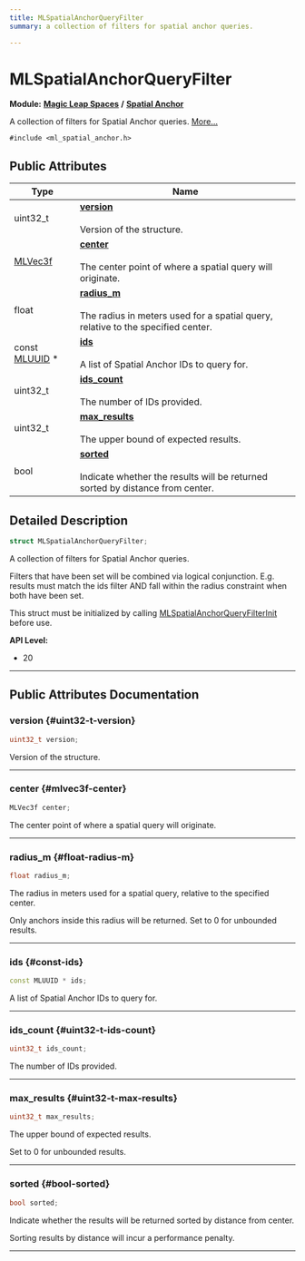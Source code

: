 ```yaml
---
title: MLSpatialAnchorQueryFilter
summary: a collection of filters for spatial anchor queries. 

---
```


# MLSpatialAnchorQueryFilter

**Module:** **[Magic Leap Spaces](/versioned_docs/version-31-Aug-2023/api-ref/api/Modules/group___magic_leap_spaces/group___magic_leap_spaces.md)** **/** **[Spatial Anchor](/versioned_docs/version-31-Aug-2023/api-ref/api/Modules/group___magic_leap_spaces/group___spatial_anchor/group___spatial_anchor.md)**



A collection of filters for Spatial Anchor queries.  [More...](#detailed-description)


`#include <ml_spatial_anchor.h>`

## Public Attributes

| Type           | Name           |
| -------------- | -------------- |
| uint32_t | **[version](/versioned_docs/version-31-Aug-2023/api-ref/api/Modules/group___magic_leap_spaces/group___spatial_anchor/struct_m_l_spatial_anchor_query_filter.md#uint32-t-version)** <br></br>Version of the structure.  |
| [MLVec3f](/versioned_docs/version-31-Aug-2023/api-ref/api/Modules/group___common/struct_m_l_vec3f.md) | **[center](/versioned_docs/version-31-Aug-2023/api-ref/api/Modules/group___magic_leap_spaces/group___spatial_anchor/struct_m_l_spatial_anchor_query_filter.md#mlvec3f-center)** <br></br>The center point of where a spatial query will originate.  |
| float | **[radius_m](/versioned_docs/version-31-Aug-2023/api-ref/api/Modules/group___magic_leap_spaces/group___spatial_anchor/struct_m_l_spatial_anchor_query_filter.md#float-radius-m)** <br></br>The radius in meters used for a spatial query, relative to the specified center.  |
| const [MLUUID](/versioned_docs/version-31-Aug-2023/api-ref/api/Modules/group___common/struct_m_l_u_u_i_d.md) * | **[ids](/versioned_docs/version-31-Aug-2023/api-ref/api/Modules/group___magic_leap_spaces/group___spatial_anchor/struct_m_l_spatial_anchor_query_filter.md#const-ids)** <br></br>A list of Spatial Anchor IDs to query for.  |
| uint32_t | **[ids_count](/versioned_docs/version-31-Aug-2023/api-ref/api/Modules/group___magic_leap_spaces/group___spatial_anchor/struct_m_l_spatial_anchor_query_filter.md#uint32-t-ids-count)** <br></br>The number of IDs provided.  |
| uint32_t | **[max_results](/versioned_docs/version-31-Aug-2023/api-ref/api/Modules/group___magic_leap_spaces/group___spatial_anchor/struct_m_l_spatial_anchor_query_filter.md#uint32-t-max-results)** <br></br>The upper bound of expected results.  |
| bool | **[sorted](/versioned_docs/version-31-Aug-2023/api-ref/api/Modules/group___magic_leap_spaces/group___spatial_anchor/struct_m_l_spatial_anchor_query_filter.md#bool-sorted)** <br></br>Indicate whether the results will be returned sorted by distance from center.  |

## Detailed Description

```cpp
struct MLSpatialAnchorQueryFilter;
```

A collection of filters for Spatial Anchor queries. 

Filters that have been set will be combined via logical conjunction. E.g. results must match the ids filter AND fall within the radius constraint when both have been set.

This struct must be initialized by calling [MLSpatialAnchorQueryFilterInit](/versioned_docs/version-31-Aug-2023/api-ref/api/Modules/group___magic_leap_spaces/group___spatial_anchor/group___spatial_anchor.md#void-mlspatialanchorqueryfilterinit) before use.




**API Level:**
  * 20




-----------
## Public Attributes Documentation

### version {#uint32-t-version}

```cpp
uint32_t version;
```

Version of the structure. 





-----------

### center {#mlvec3f-center}

```cpp
MLVec3f center;
```

The center point of where a spatial query will originate. 





-----------

### radius_m {#float-radius-m}

```cpp
float radius_m;
```

The radius in meters used for a spatial query, relative to the specified center. 

Only anchors inside this radius will be returned. Set to 0 for unbounded results. 





-----------

### ids {#const-ids}

```cpp
const MLUUID * ids;
```

A list of Spatial Anchor IDs to query for. 





-----------

### ids_count {#uint32-t-ids-count}

```cpp
uint32_t ids_count;
```

The number of IDs provided. 





-----------

### max_results {#uint32-t-max-results}

```cpp
uint32_t max_results;
```

The upper bound of expected results. 

Set to 0 for unbounded results. 





-----------

### sorted {#bool-sorted}

```cpp
bool sorted;
```

Indicate whether the results will be returned sorted by distance from center. 

Sorting results by distance will incur a performance penalty. 





-----------


